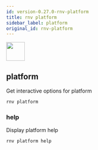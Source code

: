 ```yaml
---
id: version-0.27.0-rnv-platform
title: rnv platform
sidebar_label: platform
original_id: rnv-platform
---
```


<img src="https://renative.org/img/ic_cli.png" width=50 height=50 />

## platform

Get interactive options for platform

```bash
rnv platform
```

### help

Display platform help

```bash
rnv platform help
```
